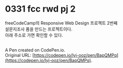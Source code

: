 # 0331 fcc rwd pj 2

freeCodeCamp의 Responsive Web Design 프로젝트 2번째 <br/>
설문지조사 폼을 만드는 프로젝트이다. <br/>
아래 주소로 가면 확인할 수 있다. <br/><br/>

A Pen created on CodePen.io. <br/>
Original URL: [https://codepen.io/lyj-ooz/pen/BapQMPq](https://codepen.io/lyj-ooz/pen/BapQMPq).
